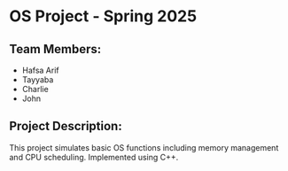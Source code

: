 # OS Project - Spring 2025
## Team Members:
- Hafsa Arif
- Tayyaba 
- Charlie
- John

## Project Description:
This project simulates basic OS functions including memory management and CPU scheduling. Implemented using C++.
